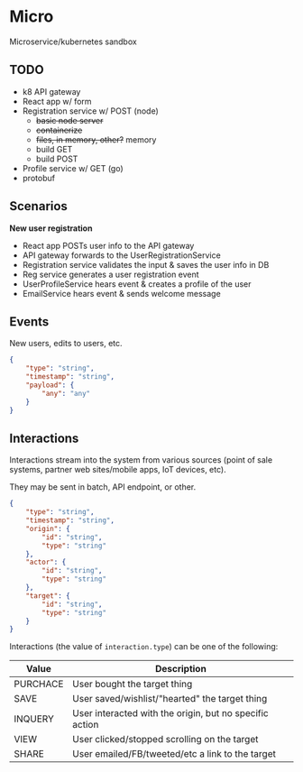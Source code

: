 # Micro

Microservice/kubernetes sandbox

## TODO

* k8 API gateway
* React app w/ form
* Registration service w/ POST (node)
  * ~~basic node server~~
  * ~~containerize~~
  * ~~files, in memory, other?~~ memory
  * build GET
  * build POST
* Profile service w/ GET (go)
* protobuf

## Scenarios

**New user registration**
* React app POSTs user info to the API gateway
* API gateway forwards to the UserRegistrationService
* Registration service validates the input & saves the user info in DB
* Reg service generates a user registration event
* UserProfileService hears event & creates a profile of the user
* EmailService hears event & sends welcome message

## Events

New users, edits to users, etc.

```json
{
    "type": "string",
    "timestamp": "string",
    "payload": {
        "any": "any"
    }
}
```

## Interactions

Interactions stream into the system from various sources (point of sale systems, partner web sites/mobile apps, IoT devices, etc).

They may be sent in batch, API endpoint, or other.

```json
{
    "type": "string",
    "timestamp": "string",
    "origin": {
        "id": "string",
        "type": "string"
    },
    "actor": {
        "id": "string",
        "type": "string"
    },
    "target": {
        "id": "string",
        "type": "string"
    }
}
```

Interactions (the value of `interaction.type`) can be one of the following:

| Value    | Description                                             |
| -------- | ------------------------------------------------------- |
| PURCHACE | User bought the target thing                            |
| SAVE     | User saved/wishlist/"hearted" the target thing          |
| INQUERY  | User interacted with the origin, but no specific action |
| VIEW     | User clicked/stopped scrolling on the target            |
| SHARE    | User emailed/FB/tweeted/etc a link to the target        |


